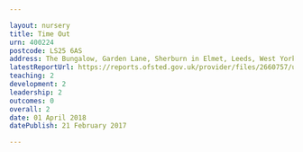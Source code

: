 ```yaml
---

layout: nursery
title: Time Out
urn: 400224
postcode: LS25 6AS
address: The Bungalow, Garden Lane, Sherburn in Elmet, Leeds, West Yorkshire, LS25 6AS
latestReportUrl: https://reports.ofsted.gov.uk/provider/files/2660757/urn/400224.pdf
teaching: 2
development: 2
leadership: 2
outcomes: 0
overall: 2
date: 01 April 2018 
datePublish: 21 February 2017

---
```

